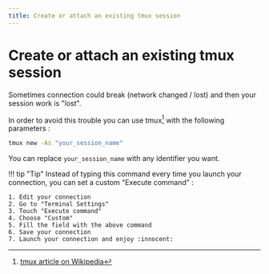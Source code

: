 ```yaml
---
title: Create or attach an existing tmux session
---
```


# Create or attach an existing tmux session
Sometimes connection could break (network changed / lost) and then your session work is "lost".

In order to avoid this trouble you can use tmux[^1] with the following parameters :
``` bash
tmux new -As "your_session_name"
```

You can replace `your_session_name` with any identifier you want.

!!! tip "Tip"
    Instead of typing this command every time you launch your connection, you can set a custom "Execute command" :

    1. Edit your connection
    2. Go to "Terminal Settings"
    3. Touch "Execute command"
    4. Choose "Custom"
    5. Fill the field with the above command
    6. Save your connection
    7. Launch your connection and enjoy :innocent:

[^1]: [tmux article on Wikipedia](https://en.wikipedia.org/wiki/Tmux)